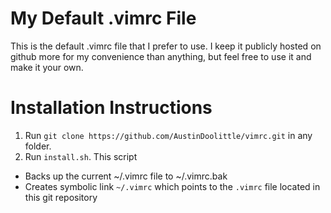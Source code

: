 My Default .vimrc File
======================

This is the default .vimrc file that I prefer to use. I keep it publicly hosted on github more for my convenience than anything, but feel free to use it and make it your own.

# Installation Instructions
1. Run `git clone https://github.com/AustinDoolittle/vimrc.git` in any folder.
2. Run `install.sh`. This script
  * Backs up the current ~/.vimrc file to ~/.vimrc.bak
  * Creates symbolic link `~/.vimrc` which points to the `.vimrc` file located in this git repository


